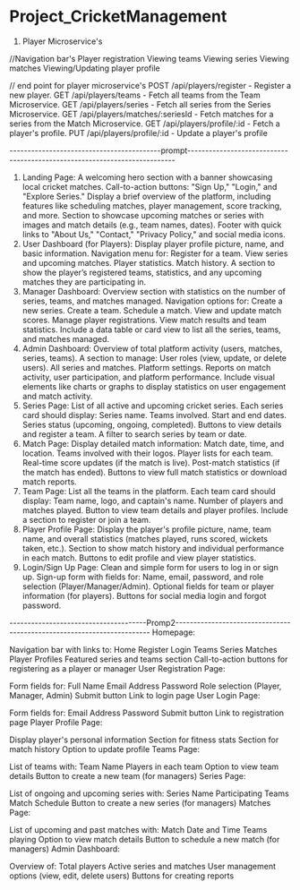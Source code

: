 # Project_CricketManagement
1) Player Microservice's

//Navigation bar's
Player registration
Viewing teams
Viewing series
Viewing matches
Viewing/Updating player profile

// end point for player microservice's
POST /api/players/register - Register a new player.
GET /api/players/teams - Fetch all teams from the Team Microservice.
GET /api/players/series - Fetch all series from the Series Microservice.
GET /api/players/matches/:seriesId - Fetch matches for a series from the Match Microservice.
GET /api/players/profile/:id - Fetch a player's profile.
PUT /api/players/profile/:id - Update a player's profile


------------------------------------------prompt--------------------------------------------------------------------------
1. Landing Page:
A welcoming hero section with a banner showcasing local cricket matches.
Call-to-action buttons: "Sign Up," "Login," and "Explore Series."
Display a brief overview of the platform, including features like scheduling matches, player management, score tracking, and more.
Section to showcase upcoming matches or series with images and match details (e.g., team names, dates).
Footer with quick links to "About Us," "Contact," "Privacy Policy," and social media icons.
2. User Dashboard (for Players):
Display player profile picture, name, and basic information.
Navigation menu for:
Register for a team.
View series and upcoming matches.
Player statistics.
Match history.
A section to show the player’s registered teams, statistics, and any upcoming matches they are participating in.
3. Manager Dashboard:
Overview section with statistics on the number of series, teams, and matches managed.
Navigation options for:
Create a new series.
Create a team.
Schedule a match.
View and update match scores.
Manage player registrations.
View match results and team statistics.
Include a data table or card view to list all the series, teams, and matches managed.
4. Admin Dashboard:
Overview of total platform activity (users, matches, series, teams).
A section to manage:
User roles (view, update, or delete users).
All series and matches.
Platform settings.
Reports on match activity, user participation, and platform performance.
Include visual elements like charts or graphs to display statistics on user engagement and match activity.
5. Series Page:
List of all active and upcoming cricket series.
Each series card should display:
Series name.
Teams involved.
Start and end dates.
Series status (upcoming, ongoing, completed).
Buttons to view details and register a team.
A filter to search series by team or date.
6. Match Page:
Display detailed match information:
Match date, time, and location.
Teams involved with their logos.
Player lists for each team.
Real-time score updates (if the match is live).
Post-match statistics (if the match has ended).
Buttons to view full match statistics or download match reports.
7. Team Page:
List all the teams in the platform.
Each team card should display:
Team name, logo, and captain's name.
Number of players and matches played.
Button to view team details and player profiles.
Include a section to register or join a team.
8. Player Profile Page:
Display the player's profile picture, name, team name, and overall statistics (matches played, runs scored, wickets taken, etc.).
Section to show match history and individual performance in each match.
Buttons to edit profile and view player statistics.
9. Login/Sign Up Page:
Clean and simple form for users to log in or sign up.
Sign-up form with fields for:
Name, email, password, and role selection (Player/Manager/Admin).
Optional fields for team or player information (for players).
Buttons for social media login and forgot password.

--------------------------------------Promp2-----------------------------------------------------------------------
Homepage:

Navigation bar with links to:
Home
Register
Login
Teams
Series
Matches
Player Profiles
Featured series and teams section
Call-to-action buttons for registering as a player or manager
User Registration Page:

Form fields for:
Full Name
Email Address
Password
Role selection (Player, Manager, Admin)
Submit button
Link to login page
User Login Page:

Form fields for:
Email Address
Password
Submit button
Link to registration page
Player Profile Page:

Display player's personal information
Section for fitness stats
Section for match history
Option to update profile
Teams Page:

List of teams with:
Team Name
Players in each team
Option to view team details
Button to create a new team (for managers)
Series Page:

List of ongoing and upcoming series with:
Series Name
Participating Teams
Match Schedule
Button to create a new series (for managers)
Matches Page:

List of upcoming and past matches with:
Match Date and Time
Teams playing
Option to view match details
Button to schedule a new match (for managers)
Admin Dashboard:

Overview of:
Total players
Active series and matches
User management options (view, edit, delete users)
Buttons for creating reports
